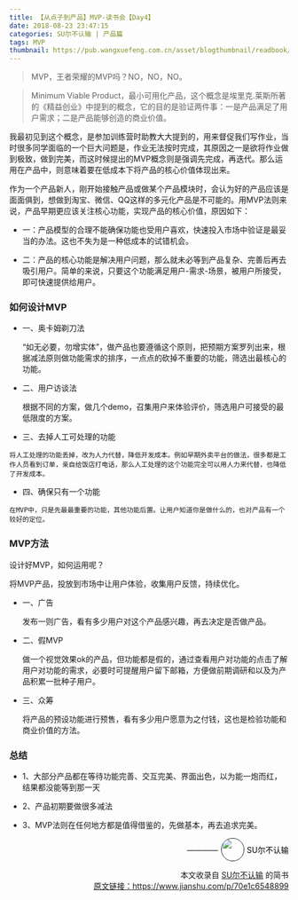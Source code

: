 ```yaml
---
title: 【从点子到产品】MVP-读书会【Day4】
date: 2018-08-23 23:47:15
categories: SU尔不认输 | 产品篇
tags: MVP
thumbnail: https://pub.wangxuefeng.com.cn/asset/blogthumbnail/readbook/thumbnail4-suerfromI2PMVP.png
---
```


> MVP，王者荣耀的MVP吗？NO，NO，NO。

> Minimum Viable Product，最小可用化产品，这个概念是埃里克.莱斯所著的《精益创业》中提到的概念，它的目的是验证两件事：一是产品满足了用户需求；二是产品能够创造的商业价值。

我最初见到这个概念，是参加训练营时助教大大提到的，用来督促我们写作业，当时很多同学面临的一个巨大问题是，作业无法按时完成，其原因之一是欲将作业做到极致，做到完美，而这时候提出的MVP概念则是强调先完成，再迭代。那么运用在产品中，则意味着要在低成本下将产品的核心价值体现出来。

作为一个产品新人，刚开始接触产品或做某个产品模块时，会认为好的产品应该是面面俱到，想做到淘宝、微信、QQ这样的多元化产品是不可能的。用MVP法则来说，产品早期更应该关注核心功能，实现产品的核心价值，原因如下：

  - 一：产品模型的合理不能确保功能也受用户喜欢，快速投入市场中验证是最妥当的办法。这也不失为是一种低成本的试错机会。

  - 二：产品的核心功能是解决用户问题，那么就未必等到产品复杂、完善后再去吸引用户。简单的来说，只要这个功能满足用户-需求-场景，被用户所接受，即可快速提供给用户。

### 如何设计MVP

  - 一、奥卡姆剃刀法

    “如无必要，勿增实体”，做产品也要遵循这个原则，把预期方案罗列出来，根据减法原则做功能需求的排序，一点点的砍掉不重要的功能，筛选出最核心的功能。

  - 二、用户访谈法

    根据不同的方案，做几个demo，召集用户来体验评价，筛选用户可接受的最低限度的方案。

  -  三、去掉人工可处理的功能

    将人工处理的功能丢掉，改为人力代替，降低开发成本。例如早期外卖平台的做法，很多都是工作人员看到订单，亲自给饭店打电话，那么人工处理的这个功能完全可以用人力来代替，也降低了开发成本。

  -  四、确保只有一个功能

    在MVP中，只是先最最重要的功能，其他功能后置。让用户知道你是做什么的，也对产品有一个较好的定位。

### MVP方法

设计好MVP，如何运用呢？

将MVP产品，投放到市场中让用户体验，收集用户反馈，持续优化。

  - 一、广告

    发布一则广告，看有多少用户对这个产品感兴趣，再去决定是否做产品。

  - 二、假MVP

    做一个视觉效果ok的产品，但功能都是假的，通过查看用户对功能的点击了解用户对功能的需求，必要时可提醒用户留下邮箱，方便做前期调研和以及为产品积累一批种子用户。

  - 三、众筹

    将产品的预设功能进行预售，看有多少用户愿意为之付钱，这也是检验功能和商业价值的方法。

### 总结

  - 1、大部分产品都在等待功能完善、交互完美、界面出色，以为能一炮而红，结果都没能等到那一天

  - 2、产品初期要做很多减法

  - 3、MVP法则在任何地方都是值得借鉴的，先做基本，再去追求完美。

<div style="display: flex;flex-direction: column;align-items: flex-end;">
	<div style="display: flex;justify-content: flex-end;align-items: center;margin-bottom: 1em;">
	  <span>————</span>
	  <a href="https://www.jianshu.com/u/06408f56492c" target="_blank" style="display:flex;align-items: center;text-decoration:none;color: #000;">
		  <img src="https://pub.wangxuefeng.com.cn/asset/defaultHead/sjwxhead.jpg" width="40" height="40" style="margin:0 5px;border-radius: 50%;border:1px solid #1B2B34">
		  <span style="text-align: right;">SU尔不认输</span>
	  </a>
	</div>
	<span>本文收录自 <a href="https://www.jianshu.com/u/06408f56492c" target="_blank">SU尔不认输</a> 的简书</span>
	<a href="https://www.jianshu.com/p/70e1c6548899" target="_blank">原文链接：https://www.jianshu.com/p/70e1c6548899</a>
</div>
